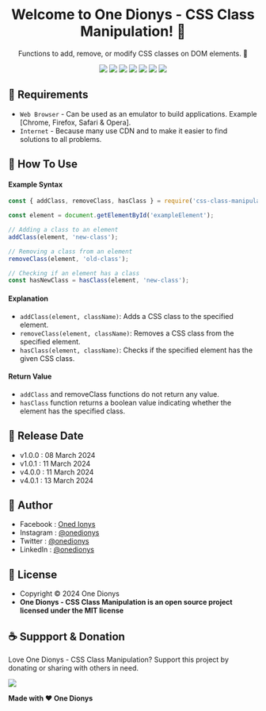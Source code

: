 <h1 align="center">Welcome to One Dionys - CSS Class Manipulation! 👋 </h1>

<p align="center">Functions to add, remove, or modify CSS classes on DOM elements. 💖 </p>

<p align="center">
<img src="https://img.shields.io/github/contributors/onedionys/onedionys-css-class-manipulation?style=flat-square">
<img src="https://img.shields.io/github/issues/onedionys/onedionys-css-class-manipulation?style=flat-square">
<img src="https://img.shields.io/github/stars/onedionys/onedionys-css-class-manipulation?style=flat-square"> 
<img src="https://img.shields.io/github/forks/onedionys/onedionys-css-class-manipulation?style=flat-square">
<img src="https://img.shields.io/github/last-commit/onedionys/onedionys-css-class-manipulation.svg?style=flat-square">
<img src="https://img.shields.io/github/languages/code-size/onedionys/onedionys-css-class-manipulation?style=flat-square">
<img src="https://img.shields.io/github/license/onedionys/onedionys-css-class-manipulation?style=flat-square">
</p>

## 💾 Requirements

* `Web Browser` - Can be used as an emulator to build applications. Example [Chrome, Firefox, Safari & Opera].
* `Internet` - Because many use CDN and to make it easier to find solutions to all problems.

## 🎯 How To Use

#### Example Syntax

```javascript
const { addClass, removeClass, hasClass } = require('css-class-manipulation');

const element = document.getElementById('exampleElement');

// Adding a class to an element
addClass(element, 'new-class');

// Removing a class from an element
removeClass(element, 'old-class');

// Checking if an element has a class
const hasNewClass = hasClass(element, 'new-class');
```

#### Explanation

* `addClass(element, className)`: Adds a CSS class to the specified element.
* `removeClass(element, className)`: Removes a CSS class from the specified element.
* `hasClass(element, className)`: Checks if the specified element has the given CSS class.

#### Return Value

* `addClass` and removeClass functions do not return any value.
* `hasClass` function returns a boolean value indicating whether the element has the specified class.

## 📆 Release Date

* v1.0.0 : 08 March 2024
* v1.0.1 : 11 March 2024
* v4.0.0 : 11 March 2024
* v4.0.1 : 13 March 2024

## 🧑 Author

* Facebook : <a href="https://www.facebook.com/theonedionys"> Oned Ionys</a>
* Instagram : <a href="https://www.instagram.com/onedionys/"> @onedionys</a>
* Twitter : <a href="https://twitter.com/onedionys"> @onedionys</a>
* LinkedIn :  <a href="https://www.linkedin.com/in/onedionys/"> @onedionys</a>

## 📝 License

* Copyright © 2024 One Dionys
* **One Dionys - CSS Class Manipulation is an open source project licensed under the MIT license**

## ☕️ Suppport & Donation

Love One Dionys - CSS Class Manipulation? Support this project by donating or sharing with others in need.

<a href="https://www.buymeacoffee.com/onedionys"><img src="https://img.shields.io/badge/Buy_Me_A_Coffee-FFDD00?style=for-the-badge&logo=buy-me-a-coffee&logoColor=black"/> </a>

**Made with ❤️ One Dionys**
